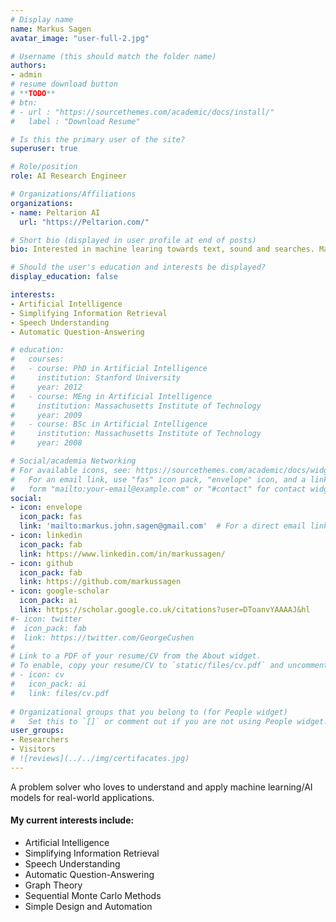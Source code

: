 ```yaml
---
# Display name
name: Markus Sagen
avatar_image: "user-full-2.jpg"

# Username (this should match the folder name)
authors:
- admin
# resume download button
# **TODO**
# btn:
# - url : "https://sourcethemes.com/academic/docs/install/"
#   label : "Download Resume"

# Is this the primary user of the site?
superuser: true

# Role/position
role: AI Research Engineer

# Organizations/Affiliations
organizations:
- name: Peltarion AI
  url: "https://Peltarion.com/"

# Short bio (displayed in user profile at end of posts)
bio: Interested in machine learing towards text, sound and searches. Make AI models operational. Solve real-world problems. Automation with Python, Bash and Emacs

# Should the user's education and interests be displayed?
display_education: false

interests:
- Artificial Intelligence
- Simplifying Information Retrieval
- Speech Understanding
- Automatic Question-Answering

# education:
#   courses:
#   - course: PhD in Artificial Intelligence
#     institution: Stanford University
#     year: 2012
#   - course: MEng in Artificial Intelligence
#     institution: Massachusetts Institute of Technology
#     year: 2009
#   - course: BSc in Artificial Intelligence
#     institution: Massachusetts Institute of Technology
#     year: 2008

# Social/academia Networking
# For available icons, see: https://sourcethemes.com/academic/docs/widgets/#icons
#   For an email link, use "fas" icon pack, "envelope" icon, and a link in the
#   form "mailto:your-email@example.com" or "#contact" for contact widget.
social:
- icon: envelope
  icon_pack: fas
  link: 'mailto:markus.john.sagen@gmail.com'  # For a direct email link, use "mailto:test@example.org".
- icon: linkedin
  icon_pack: fab
  link: https://www.linkedin.com/in/markussagen/
- icon: github
  icon_pack: fab
  link: https://github.com/markussagen
- icon: google-scholar
  icon_pack: ai
  link: https://scholar.google.co.uk/citations?user=DToanvYAAAAJ&hl
#- icon: twitter
#  icon_pack: fab
#  link: https://twitter.com/GeorgeCushen
#
# Link to a PDF of your resume/CV from the About widget.
# To enable, copy your resume/CV to `static/files/cv.pdf` and uncomment the lines below.  
# - icon: cv
#   icon_pack: ai
#   link: files/cv.pdf
  
# Organizational groups that you belong to (for People widget)
#   Set this to `[]` or comment out if you are not using People widget.  
user_groups:
- Researchers
- Visitors
# ![reviews](../../img/certifacates.jpg)
---
```


A problem solver who loves to understand and apply machine learning/AI models for real-world applications. 


####  My current interests include:
- Artificial Intelligence
- Simplifying Information Retrieval
- Speech Understanding
- Automatic Question-Answering
- Graph Theory 
- Sequential Monte Carlo Methods
- Simple Design and Automation
